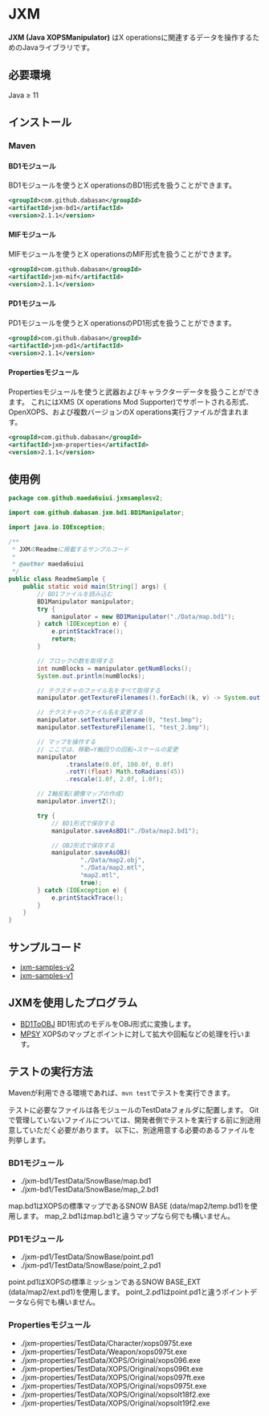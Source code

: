 # JXM

**JXM (Java XOPSManipulator)** はX operationsに関連するデータを操作するためのJavaライブラリです。

## 必要環境

Java ≥ 11

## インストール

### Maven

#### BD1モジュール

BD1モジュールを使うとX operationsのBD1形式を扱うことができます。

```xml
<groupId>com.github.dabasan</groupId>
<artifactId>jxm-bd1</artifactId>
<version>2.1.1</version>
```

#### MIFモジュール

MIFモジュールを使うとX operationsのMIF形式を扱うことができます。

```xml
<groupId>com.github.dabasan</groupId>
<artifactId>jxm-mif</artifactId>
<version>2.1.1</version>
```

#### PD1モジュール

PD1モジュールを使うとX operationsのPD1形式を扱うことができます。

```xml
<groupId>com.github.dabasan</groupId>
<artifactId>jxm-pd1</artifactId>
<version>2.1.1</version>
```

#### Propertiesモジュール

Propertiesモジュールを使うと武器およびキャラクターデータを扱うことができます。
これにはXMS (X operations Mod Supporter)でサポートされる形式、OpenXOPS、および複数バージョンのX operations実行ファイルが含まれます。

```xml
<groupId>com.github.dabasan</groupId>
<artifactId>jxm-properties</artifactId>
<version>2.1.1</version>
```

## 使用例

```java
package com.github.maeda6uiui.jxmsamplesv2;

import com.github.dabasan.jxm.bd1.BD1Manipulator;

import java.io.IOException;

/**
 * JXMのReadmeに掲載するサンプルコード
 *
 * @author maeda6uiui
 */
public class ReadmeSample {
    public static void main(String[] args) {
        // BD1ファイルを読み込む
        BD1Manipulator manipulator;
        try {
            manipulator = new BD1Manipulator("./Data/map.bd1");
        } catch (IOException e) {
            e.printStackTrace();
            return;
        }

        // ブロックの数を取得する
        int numBlocks = manipulator.getNumBlocks();
        System.out.println(numBlocks);

        // テクスチャのファイル名をすべて取得する
        manipulator.getTextureFilenames().forEach((k, v) -> System.out.printf("%d: %s\n", k, v));

        // テクスチャのファイル名を変更する
        manipulator.setTextureFilename(0, "test.bmp");
        manipulator.setTextureFilename(1, "test_2.bmp");

        // マップを操作する
        // ここでは、移動→Y軸回りの回転→スケールの変更
        manipulator
                .translate(0.0f, 100.0f, 0.0f)
                .rotY((float) Math.toRadians(45))
                .rescale(1.0f, 2.0f, 1.0f);

        // Z軸反転(鏡像マップの作成)
        manipulator.invertZ();

        try {
            // BD1形式で保存する
            manipulator.saveAsBD1("./Data/map2.bd1");

            // OBJ形式で保存する
            manipulator.saveAsOBJ(
                    "./Data/map2.obj",
                    "./Data/map2.mtl",
                    "map2.mtl",
                    true);
        } catch (IOException e) {
            e.printStackTrace();
        }
    }
}
```

## サンプルコード

- [jxm-samples-v2](https://github.com/maeda6uiui/jxm-samples-v2)
- [jxm-samples-v1](https://github.com/maeda6uiui/jxm-samples-v1)

## JXMを使用したプログラム

- [BD1ToOBJ](https://github.com/maeda6uiui/BD1ToOBJ)
  BD1形式のモデルをOBJ形式に変換します。
- [MPSY](https://github.com/maeda6uiui/MPSY)
  XOPSのマップとポイントに対して拡大や回転などの処理を行います。

## テストの実行方法

Mavenが利用できる環境であれば、`mvn test`でテストを実行できます。

テストに必要なファイルは各モジュールのTestDataフォルダに配置します。
Gitで管理していないファイルについては、開発者側でテストを実行する前に別途用意していただく必要があります。
以下に、別途用意する必要のあるファイルを列挙します。

### BD1モジュール

- ./jxm-bd1/TestData/SnowBase/map.bd1
- ./jxm-bd1/TestData/SnowBase/map_2.bd1

map.bd1はXOPSの標準マップであるSNOW BASE (data/map2/temp.bd1)を使用します。
map_2.bd1はmap.bd1と違うマップなら何でも構いません。

### PD1モジュール

- ./jxm-pd1/TestData/SnowBase/point.pd1
- ./jxm-pd1/TestData/SnowBase/point_2.pd1

point.pd1はXOPSの標準ミッションであるSNOW BASE_EXT (data/map2/ext.pd1)を使用します。
point_2.pd1はpoint.pd1と違うポイントデータなら何でも構いません。

### Propertiesモジュール

- ./jxm-properties/TestData/Character/xops0975t.exe
- ./jxm-properties/TestData/Weapon/xops0975t.exe
- ./jxm-properties/TestData/XOPS/Original/xops096.exe
- ./jxm-properties/TestData/XOPS/Original/xops096t.exe
- ./jxm-properties/TestData/XOPS/Original/xops097ft.exe
- ./jxm-properties/TestData/XOPS/Original/xops0975t.exe
- ./jxm-properties/TestData/XOPS/Original/xopsolt18f2.exe
- ./jxm-properties/TestData/XOPS/Original/xopsolt19f2.exe

